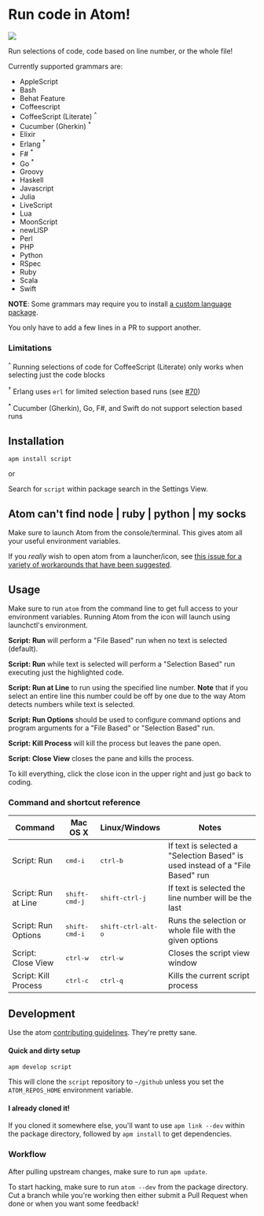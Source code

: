 # Run code in Atom!

![](https://cloud.githubusercontent.com/assets/1694055/3226201/c458acbc-f067-11e3-84a0-da27fe334f5e.gif)

Run selections of code, code based on line number, or the whole file!

Currently supported grammars are:

  * AppleScript
  * Bash
  * Behat Feature
  * Coffeescript
  * CoffeeScript (Literate) <sup>^</sup>
  * Cucumber (Gherkin) <sup>*</sup>
  * Elixir
  * Erlang <sup>†</sup>
  * F# <sup>*</sup>
  * Go <sup>*</sup>
  * Groovy
  * Haskell
  * Javascript
  * Julia
  * LiveScript
  * Lua
  * MoonScript
  * newLISP
  * Perl
  * PHP
  * Python
  * RSpec
  * Ruby
  * Scala
  * Swift

**NOTE**: Some grammars may require you to install [a custom language package](https://atom.io/search?utf8=✓&q=language).

You only have to add a few lines in a PR to support another.

### Limitations

<sup>^</sup> Running selections of code for CoffeeScript (Literate) only works when selecting just the code blocks

<sup>†</sup> Erlang uses `erl` for limited selection based runs (see [#70](https://github.com/rgbkrk/atom-script/pull/70))

<sup>\*</sup> Cucumber (Gherkin), Go, F#, and Swift do not support selection based runs

## Installation

`apm install script`

or

Search for `script` within package search in the Settings View.

## Atom can't find node | ruby | python | my socks

Make sure to launch Atom from the console/terminal. This gives atom all your useful environment variables.

If you *really* wish to open atom from a launcher/icon, see [this issue for a variety of workarounds that have been suggested](https://github.com/rgbkrk/atom-script/issues/61#issuecomment-37337827).

## Usage

Make sure to run `atom` from the command line to get full access to your environment variables. Running Atom from the icon will launch using launchctl's environment.

**Script: Run** will perform a "File Based" run when no text is selected (default).

**Script: Run** while text is selected will perform a "Selection Based" run executing just the highlighted code.

**Script: Run at Line** to run using the specified line number. **Note** that if you select an entire line this number could be off by one due to the way Atom detects numbers while text is selected.

**Script: Run Options** should be used to configure command options and program arguments for a "File Based" or "Selection Based" run.

**Script: Kill Process** will kill the process but leaves the pane open.

**Script: Close View** closes the pane and kills the process.

To kill everything, click the close icon in the upper right and just go back to
coding.

### Command and shortcut reference

| Command              | Mac OS X               | Linux/Windows               | Notes                                                   |
| -------------------- | ---------------------- | --------------------------- | ------------------------------------------------------- |
| Script: Run          | <kbd>cmd-i</kbd>       | <kbd>ctrl-b</kbd>           | If text is selected a "Selection Based" is used instead of a "File Based" run    |
| Script: Run at Line  | <kbd>shift-cmd-j</kbd> | <kbd>shift-ctrl-j<kbd>      | If text is selected the line number will be the last    |
| Script: Run Options  | <kbd>shift-cmd-i</kbd> | <kbd>shift-ctrl-alt-o</kbd> | Runs the selection or whole file with the given options |
| Script: Close View   | <kbd>ctrl-w</kbd>      | <kbd>ctrl-w</kbd>           | Closes the script view window                           |
| Script: Kill Process | <kbd>ctrl-c</kbd>      | <kbd>ctrl-q</kbd>           | Kills the current script process                        |

## Development

Use the atom [contributing guidelines](https://atom.io/docs/latest/contributing).
They're pretty sane.

#### Quick and dirty setup

`apm develop script`

This will clone the `script` repository to `~/github` unless you set the
`ATOM_REPOS_HOME` environment variable.

#### I already cloned it!

If you cloned it somewhere else, you'll want to use `apm link --dev` within the
package directory, followed by `apm install` to get dependencies.

### Workflow

After pulling upstream changes, make sure to run `apm update`.

To start hacking, make sure to run `atom --dev` from the package directory.
Cut a branch while you're working then either submit a Pull Request when done
or when you want some feedback!
